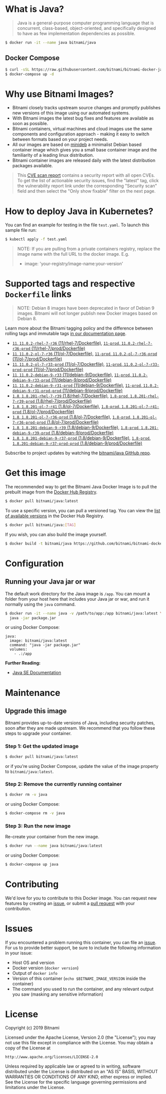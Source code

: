 # What is Java?

> Java is a general-purpose computer programming language that is concurrent, class-based, object-oriented, and specifically designed to have as few implementation dependencies as possible.

```bash
$ docker run -it --name java bitnami/java
```

## Docker Compose

```bash
$ curl -sSL https://raw.githubusercontent.com/bitnami/bitnami-docker-java/master/docker-compose.yml > docker-compose.yml
$ docker-compose up -d
```

# Why use Bitnami Images?

* Bitnami closely tracks upstream source changes and promptly publishes new versions of this image using our automated systems.
* With Bitnami images the latest bug fixes and features are available as soon as possible.
* Bitnami containers, virtual machines and cloud images use the same components and configuration approach - making it easy to switch between formats based on your project needs.
* All our images are based on [minideb](https://github.com/bitnami/minideb) a minimalist Debian based container image which gives you a small base container image and the familiarity of a leading linux distribution.
* Bitnami container images are released daily with the latest distribution packages available.


> This [CVE scan report](https://quay.io/repository/bitnami/java?tab=tags) contains a security report with all open CVEs. To get the list of actionable security issues, find the "latest" tag, click the vulnerability report link under the corresponding "Security scan" field and then select the "Only show fixable" filter on the next page.

# How to deploy Java in Kubernetes?

You can find an example for testing in the file `test.yaml`. To launch this sample file run:

```bash
$ kubectl apply -f test.yaml
```

> NOTE: If you are pulling from a private containers registry, replace the image name with the full URL to the docker image. E.g.
>
> - image: 'your-registry/image-name:your-version'

# Supported tags and respective `Dockerfile` links

> NOTE: Debian 8 images have been deprecated in favor of Debian 9 images. Bitnami will not longer publish new Docker images based on Debian 8.

Learn more about the Bitnami tagging policy and the difference between rolling tags and immutable tags [in our documentation page](https://docs.bitnami.com/containers/how-to/understand-rolling-tags-containers/).


- [`11`, `11.0.2-rhel-7-r36` (11/rhel-7/Dockerfile)](https://github.com/bitnami/bitnami-docker-java/blob/11.0.2-rhel-7-r36/11/rhel-7/Dockerfile), [`11-prod`, `11.0.2-rhel-7-r36-prod` (11/rhel-7/prod/Dockerfile)](https://github.com/bitnami/bitnami-docker-java/blob/11.0.2-rhel-7-r36/11/rhel-7/prod/Dockerfile)
- [`11`, `11.0.2-ol-7-r36` (11/ol-7/Dockerfile)](https://github.com/bitnami/bitnami-docker-java/blob/11.0.2-ol-7-r36/11/ol-7/Dockerfile), [`11-prod`, `11.0.2-ol-7-r36-prod` (11/ol-7/prod/Dockerfile)](https://github.com/bitnami/bitnami-docker-java/blob/11.0.2-ol-7-r36/11/ol-7/prod/Dockerfile)
- [`11`, `11.0.2-ol-7-r33-prod` (11/ol-7/Dockerfile)](https://github.com/bitnami/bitnami-docker-java/blob/11.0.2-ol-7-r33-prod/11/ol-7/Dockerfile), [`11-prod`, `11.0.2-ol-7-r33-prod-prod` (11/ol-7/prod/Dockerfile)](https://github.com/bitnami/bitnami-docker-java/blob/11.0.2-ol-7-r33-prod/11/ol-7/prod/Dockerfile)
- [`11`, `11.0.2-debian-9-r33` (11/debian-9/Dockerfile)](https://github.com/bitnami/bitnami-docker-java/blob/11.0.2-debian-9-r33/11/debian-9/Dockerfile), [`11-prod`, `11.0.2-debian-9-r33-prod` (11/debian-9/prod/Dockerfile)](https://github.com/bitnami/bitnami-docker-java/blob/11.0.2-debian-9-r33/11/debian-9/prod/Dockerfile)
- [`11`, `11.0.2-debian-9-r31-prod` (11/debian-9/Dockerfile)](https://github.com/bitnami/bitnami-docker-java/blob/11.0.2-debian-9-r31-prod/11/debian-9/Dockerfile), [`11-prod`, `11.0.2-debian-9-r31-prod-prod` (11/debian-9/prod/Dockerfile)](https://github.com/bitnami/bitnami-docker-java/blob/11.0.2-debian-9-r31-prod/11/debian-9/prod/Dockerfile)
- [`1.8`, `1.8.201-rhel-7-r39` (1.8/rhel-7/Dockerfile)](https://github.com/bitnami/bitnami-docker-java/blob/1.8.201-rhel-7-r39/1.8/rhel-7/Dockerfile), [`1.8-prod`, `1.8.201-rhel-7-r39-prod` (1.8/rhel-7/prod/Dockerfile)](https://github.com/bitnami/bitnami-docker-java/blob/1.8.201-rhel-7-r39/1.8/rhel-7/prod/Dockerfile)
- [`1.8`, `1.8.201-ol-7-r41` (1.8/ol-7/Dockerfile)](https://github.com/bitnami/bitnami-docker-java/blob/1.8.201-ol-7-r41/1.8/ol-7/Dockerfile), [`1.8-prod`, `1.8.201-ol-7-r41-prod` (1.8/ol-7/prod/Dockerfile)](https://github.com/bitnami/bitnami-docker-java/blob/1.8.201-ol-7-r41/1.8/ol-7/prod/Dockerfile)
- [`1.8`, `1.8.201-ol-7-r36-prod` (1.8/ol-7/Dockerfile)](https://github.com/bitnami/bitnami-docker-java/blob/1.8.201-ol-7-r36-prod/1.8/ol-7/Dockerfile), [`1.8-prod`, `1.8.201-ol-7-r36-prod-prod` (1.8/ol-7/prod/Dockerfile)](https://github.com/bitnami/bitnami-docker-java/blob/1.8.201-ol-7-r36-prod/1.8/ol-7/prod/Dockerfile)
- [`1.8`, `1.8.201-debian-9-r39` (1.8/debian-9/Dockerfile)](https://github.com/bitnami/bitnami-docker-java/blob/1.8.201-debian-9-r39/1.8/debian-9/Dockerfile), [`1.8-prod`, `1.8.201-debian-9-r39-prod` (1.8/debian-9/prod/Dockerfile)](https://github.com/bitnami/bitnami-docker-java/blob/1.8.201-debian-9-r39/1.8/debian-9/prod/Dockerfile)
- [`1.8`, `1.8.201-debian-9-r37-prod` (1.8/debian-9/Dockerfile)](https://github.com/bitnami/bitnami-docker-java/blob/1.8.201-debian-9-r37-prod/1.8/debian-9/Dockerfile), [`1.8-prod`, `1.8.201-debian-9-r37-prod-prod` (1.8/debian-9/prod/Dockerfile)](https://github.com/bitnami/bitnami-docker-java/blob/1.8.201-debian-9-r37-prod/1.8/debian-9/prod/Dockerfile)

Subscribe to project updates by watching the [bitnami/java GitHub repo](https://github.com/bitnami/bitnami-docker-java).

# Get this image

The recommended way to get the Bitnami Java Docker Image is to pull the prebuilt image from the [Docker Hub Registry](https://hub.docker.com/r/bitnami/java).

```bash
$ docker pull bitnami/java:latest
```

To use a specific version, you can pull a versioned tag. You can view the [list of available versions](https://hub.docker.com/r/bitnami/java/tags/) in the Docker Hub Registry.

```bash
$ docker pull bitnami/java:[TAG]
```

If you wish, you can also build the image yourself.

```bash
$ docker build -t bitnami/java https://github.com/bitnami/bitnami-docker-java.git
```

# Configuration

## Running your Java jar or war

The default work directory for the Java image is `/app`. You can mount a folder from your host here that includes your Java jar or war, and run it normally using the `java` command.

```bash
$ docker run -it --name java -v /path/to/app:/app bitnami/java:latest \
  java -jar package.jar
```

or using Docker Compose:

```
java:
  image: bitnami/java:latest
  command: "java -jar package.jar"
  volumes:
    - .:/app
```

**Further Reading:**

  - [Java SE Documentation](https://docs.oracle.com/javase/8/docs/api/)

# Maintenance

## Upgrade this image

Bitnami provides up-to-date versions of Java, including security patches, soon after they are made upstream. We recommend that you follow these steps to upgrade your container.

### Step 1: Get the updated image

```bash
$ docker pull bitnami/java:latest
```

or if you're using Docker Compose, update the value of the image property to `bitnami/java:latest`.

### Step 2: Remove the currently running container

```bash
$ docker rm -v java
```

or using Docker Compose:

```bash
$ docker-compose rm -v java
```

### Step 3: Run the new image

Re-create your container from the new image.

```bash
$ docker run --name java bitnami/java:latest
```

or using Docker Compose:

```bash
$ docker-compose up java
```

# Contributing

We'd love for you to contribute to this Docker image. You can request new features by creating an [issue](https://github.com/bitnami/bitnami-docker-java/issues), or submit a [pull request](https://github.com/bitnami/bitnami-docker-java/pulls) with your contribution.

# Issues

If you encountered a problem running this container, you can file an [issue](https://github.com/bitnami/bitnami-docker-java/issues). For us to provide better support, be sure to include the following information in your issue:

- Host OS and version
- Docker version (`docker version`)
- Output of `docker info`
- Version of this container (`echo $BITNAMI_IMAGE_VERSION` inside the container)
- The command you used to run the container, and any relevant output you saw (masking any sensitive
information)

# License

Copyright (c) 2019 Bitnami

Licensed under the Apache License, Version 2.0 (the "License");
you may not use this file except in compliance with the License.
You may obtain a copy of the License at

    http://www.apache.org/licenses/LICENSE-2.0

Unless required by applicable law or agreed to in writing, software
distributed under the License is distributed on an "AS IS" BASIS,
WITHOUT WARRANTIES OR CONDITIONS OF ANY KIND, either express or implied.
See the License for the specific language governing permissions and
limitations under the License.

